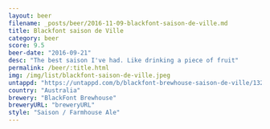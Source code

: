 ```yaml
---
layout: beer
filename: _posts/beer/2016-11-09-blackfont-saison-de-ville.md
title: Blackfont saison de Ville
category: beer
score: 9.5
beer-date: "2016-09-21"
desc: "The best saison I've had. Like drinking a piece of fruit"
permalink: /beer/:title.html
img: /img/list/blackfont-saison-de-ville.jpeg
untappd: "https://untappd.com/b/blackfont-brewhouse-saison-de-ville/1328437"
country: "Australia"
brewery: "BlackFont Brewhouse"
breweryURL: "breweryURL"
style: "Saison / Farmhouse Ale"
---
```

